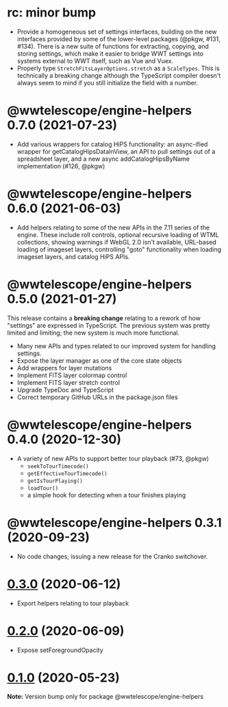# rc: minor bump

- Provide a homogeneous set of settings interfaces, building on the new
  interfaces provided by some of the lower-level packages (@pkgw, #131, #134).
  There is a new suite of functions for extracting, copying, and storing
  settings, which make it easier to bridge WWT settings into systems external to
  WWT itself, such as Vue and Vuex.
- Properly type `StretchFitsLayerOptions.stretch` as a `ScaleTypes`. This
  is technically a breaking change although the TypeScript compiler doesn't
  always seem to mind if you still initialize the field with a number.


# @wwtelescope/engine-helpers 0.7.0 (2021-07-23)

- Add various wrappers for catalog HiPS functionality: an async-ified wrapper
  for getCatalogHipsDataInView, an API to pull settings out of a spreadsheet
  layer, and a new async addCatalogHipsByName implementation (#126, @pkgw)


# @wwtelescope/engine-helpers 0.6.0 (2021-06-03)

- Add helpers relating to some of the new APIs in the 7.11 series of the engine.
  These include roll controls, optional recursive loading of WTML collections,
  showing warnings if WebGL 2.0 isn't available, URL-based loading of imageset
  layers, controlling "goto" functionality when loading imageset layers, and
  catalog HiPS APIs.


# @wwtelescope/engine-helpers 0.5.0 (2021-01-27)

This release contains a **breaking change** relating to a rework of how
"settings" are expressed in TypeScript. The previous system was pretty limited
and limiting; the new system is much more functional.

- Many new APIs and types related to our improved system for handling settings.
- Expose the layer manager as one of the core state objects
- Add wrappers for layer mutations
- Implement FITS layer colormap control
- Implement FITS layer stretch control
- Upgrade TypeDoc and TypeScript
- Correct temporary GitHub URLs in the package.json files


# @wwtelescope/engine-helpers 0.4.0 (2020-12-30)

- A variety of new APIs to support better tour playback (#73, @pkgw)
  - `seekToTourTimecode()`
  - `getEffectiveTourTimecode()`
  - `getIsTourPlaying()`
  - `loadTour()`
  - a simple hook for detecting when a tour finishes playing


# @wwtelescope/engine-helpers 0.3.1 (2020-09-23)

- No code changes; issuing a new release for the Cranko switchover.


# [0.3.0](https://github.com/pkgw/wwt-webgl-engine/compare/@wwtelescope/engine-helpers@0.3.0-beta.1...@wwtelescope/engine-helpers@0.3.0) (2020-06-12)

- Export helpers relating to tour playback


# [0.2.0](https://github.com/pkgw/wwt-webgl-engine/compare/@wwtelescope/engine-helpers@0.2.0-beta.0...@wwtelescope/engine-helpers@0.2.0) (2020-06-09)

- Expose setForegroundOpacity


# [0.1.0](https://github.com/pkgw/wwt-webgl-engine/compare/@wwtelescope/engine-helpers@0.1.0-beta.2...@wwtelescope/engine-helpers@0.1.0) (2020-05-23)

**Note:** Version bump only for package @wwtelescope/engine-helpers
